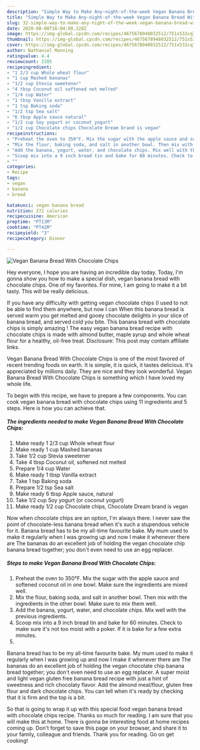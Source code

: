 ```yaml
---
description: "Simple Way to Make Any-night-of-the-week Vegan Banana Bread With Chocolate Chips"
title: "Simple Way to Make Any-night-of-the-week Vegan Banana Bread With Chocolate Chips"
slug: 32-simple-way-to-make-any-night-of-the-week-vegan-banana-bread-with-chocolate-chips
date: 2020-08-08T16:04:08.228Z
image: https://img-global.cpcdn.com/recipes/4675678948032512/751x532cq70/vegan-banana-bread-with-chocolate-chips-recipe-main-photo.jpg
thumbnail: https://img-global.cpcdn.com/recipes/4675678948032512/751x532cq70/vegan-banana-bread-with-chocolate-chips-recipe-main-photo.jpg
cover: https://img-global.cpcdn.com/recipes/4675678948032512/751x532cq70/vegan-banana-bread-with-chocolate-chips-recipe-main-photo.jpg
author: Nathaniel Manning
ratingvalue: 4.4
reviewcount: 2285
recipeingredient:
- "1 2/3 cup Whole wheat flour"
- "1 cup Mashed bananas"
- "1/2 cup Stevia sweetener"
- "4 tbsp Coconut oil softened not melted"
- "1/4 cup Water"
- "1 tbsp Vanilla extract"
- "1 tsp Baking soda"
- "1/2 tsp Sea salt"
- "6 tbsp Apple sauce natural"
- "1/2 cup Soy yogurt or coconut yogurt"
- "1/2 cup Chocolate chips Chocolate Dream brand is vegan"
recipeinstructions:
- "Preheat the oven to 350°F. Mix the sugar with the apple sauce and softened coconut oil in one bowl. Make sure the ingredients are mixed well."
- "Mix the flour, baking soda, and salt in another bowl. Then mix with the ingredients in the other bowl. Make sure to mix them well."
- "Add the banana, yogurt, water, and chocolate chips. Mix well with the previous ingredients."
- "Scoop mix into a 9 inch bread tin and bake for 60 minutes. Check to make sure it&#39;s not too moist with a poker. If it is bake for a few extra minutes."
- ""
categories:
- Recipe
tags:
- vegan
- banana
- bread

katakunci: vegan banana bread 
nutrition: 272 calories
recipecuisine: American
preptime: "PT13M"
cooktime: "PT42M"
recipeyield: "3"
recipecategory: Dinner

---
```



![Vegan Banana Bread With Chocolate Chips](https://img-global.cpcdn.com/recipes/4675678948032512/751x532cq70/vegan-banana-bread-with-chocolate-chips-recipe-main-photo.jpg)

Hey everyone, I hope you are having an incredible day today. Today, I'm gonna show you how to make a special dish, vegan banana bread with chocolate chips. One of my favorites. For mine, I am going to make it a bit tasty. This will be really delicious.

If you have any difficulty with getting vegan chocolate chips (I used to not be able to find them anywhere, but now I can When this banana bread is served warm you get melted and gooey chocolate delights in your slice of banana bread, and served cold you bite. This banana bread with chocolate chips is simply amazing ! The easy vegan banana bread recipe with chocolate chips is made with almond butter, maple syrup and whole wheat flour for a healthy, oil-free treat. Disclosure: This post may contain affiliate links.

Vegan Banana Bread With Chocolate Chips is one of the most favored of recent trending foods on earth. It is simple, it is quick, it tastes delicious. It's appreciated by millions daily. They are nice and they look wonderful. Vegan Banana Bread With Chocolate Chips is something which I have loved my whole life.


To begin with this recipe, we have to prepare a few components. You can cook vegan banana bread with chocolate chips using 11 ingredients and 5 steps. Here is how you can achieve that.

<!--inarticleads1-->

##### The ingredients needed to make Vegan Banana Bread With Chocolate Chips:

1. Make ready 1 2/3 cup Whole wheat flour
1. Make ready 1 cup Mashed bananas
1. Take 1/2 cup Stevia sweetener
1. Take 4 tbsp Coconut oil, softened not melted
1. Prepare 1/4 cup Water
1. Make ready 1 tbsp Vanilla extract
1. Take 1 tsp Baking soda
1. Prepare 1/2 tsp Sea salt
1. Make ready 6 tbsp Apple sauce, natural
1. Take 1/2 cup Soy yogurt (or coconut yogurt)
1. Make ready 1/2 cup Chocolate chips, Chocolate Dream brand is vegan


Now when chocolate chips are an option, I&#39;m always there. I never saw the point of chocolate-less banana bread when it&#39;s such a stupendous vehicle for it. Banana bread has to be my all-time favourite bake. My mum used to make it regularly when I was growing up and now I make it whenever there are The bananas do an excellent job of holding the vegan chocolate chip banana bread together; you don&#39;t even need to use an egg replacer. 

<!--inarticleads2-->

##### Steps to make Vegan Banana Bread With Chocolate Chips:

1. Preheat the oven to 350°F. Mix the sugar with the apple sauce and softened coconut oil in one bowl. Make sure the ingredients are mixed well.
1. Mix the flour, baking soda, and salt in another bowl. Then mix with the ingredients in the other bowl. Make sure to mix them well.
1. Add the banana, yogurt, water, and chocolate chips. Mix well with the previous ingredients.
1. Scoop mix into a 9 inch bread tin and bake for 60 minutes. Check to make sure it&#39;s not too moist with a poker. If it is bake for a few extra minutes.
1. 


Banana bread has to be my all-time favourite bake. My mum used to make it regularly when I was growing up and now I make it whenever there are The bananas do an excellent job of holding the vegan chocolate chip banana bread together; you don&#39;t even need to use an egg replacer. A super moist and light vegan gluten free banana bread recipe with just a hint of sweetness and rich chocolaty flavor. Add the almond meal/flour, gluten free flour and dark chocolate chips. You can tell when it&#39;s ready by checking that it is firm and the top is a bit. 

So that is going to wrap it up with this special food vegan banana bread with chocolate chips recipe. Thanks so much for reading. I am sure that you will make this at home. There is gonna be interesting food at home recipes coming up. Don't forget to save this page on your browser, and share it to your family, colleague and friends. Thank you for reading. Go on get cooking!
